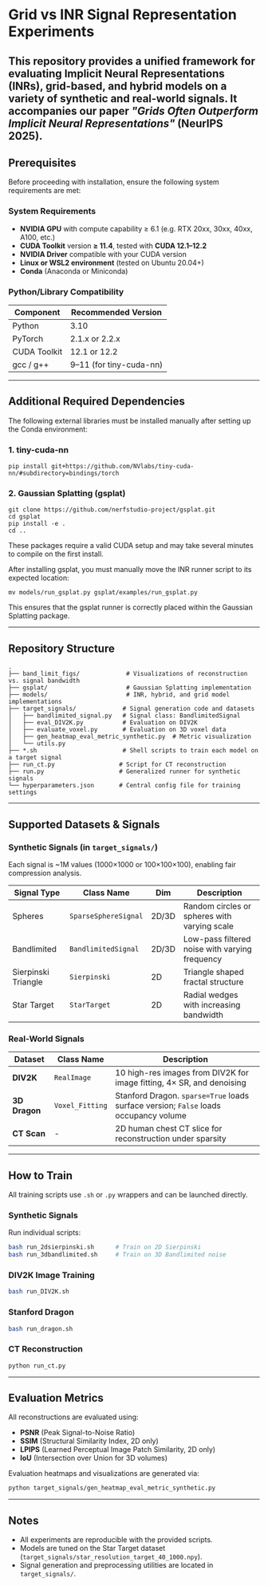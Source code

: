 # Grid vs INR Signal Representation Experiments

This repository provides a unified framework for evaluating **Implicit Neural Representations (INRs)**, **grid-based**, and **hybrid** models on a variety of synthetic and real-world signals. It accompanies our paper *"Grids Often Outperform Implicit Neural Representations"* (NeurIPS 2025).
---

## Prerequisites

Before proceeding with installation, ensure the following system requirements are met:

### System Requirements

- **NVIDIA GPU** with compute capability ≥ 6.1 (e.g. RTX 20xx, 30xx, 40xx, A100, etc.)
- **CUDA Toolkit** version **≥ 11.4**, tested with **CUDA 12.1–12.2**
- **NVIDIA Driver** compatible with your CUDA version
- **Linux or WSL2 environment** (tested on Ubuntu 20.04+)
- **Conda** (Anaconda or Miniconda)

### Python/Library Compatibility

| Component     | Recommended Version |
|---------------|---------------------|
| Python        | 3.10                |
| PyTorch       | 2.1.x or 2.2.x      |
| CUDA Toolkit  | 12.1 or 12.2        |
| gcc / g++     | 9–11 (for tiny-cuda-nn) |

---
## Additional Required Dependencies

The following external libraries must be installed manually after setting up the Conda environment:

### 1. tiny-cuda-nn
```
pip install git+https://github.com/NVlabs/tiny-cuda-nn/#subdirectory=bindings/torch
```
### 2. Gaussian Splatting (gsplat)
```
git clone https://github.com/nerfstudio-project/gsplat.git
cd gsplat
pip install -e .
cd ..
```
These packages require a valid CUDA setup and may take several minutes to compile on the first install.

After installing gsplat, you must manually move the INR runner script to its expected location:
```
mv models/run_gsplat.py gsplat/examples/run_gsplat.py
```

This ensures that the gsplat runner is correctly placed within the Gaussian Splatting package.

---

## Repository Structure

```
.
├── band_limit_figs/             # Visualizations of reconstruction vs. signal bandwidth
├── gsplat/                      # Gaussian Splatting implementation
├── models/                      # INR, hybrid, and grid model implementations
├── target_signals/             # Signal generation code and datasets
│   ├── bandlimited_signal.py   # Signal class: BandlimitedSignal
│   ├── eval_DIV2K.py           # Evaluation on DIV2K
│   ├── evaluate_voxel.py       # Evaluation on 3D voxel data
│   ├── gen_heatmap_eval_metric_synthetic.py  # Metric visualization
│   └── utils.py
├── *.sh                        # Shell scripts to train each model on a target signal
├── run_ct.py                  # Script for CT reconstruction
├── run.py                     # Generalized runner for synthetic signals
└── hyperparameters.json       # Central config file for training settings
```

---

## Supported Datasets & Signals

### Synthetic Signals (in `target_signals/`)

Each signal is \~1M values (1000×1000 or 100×100×100), enabling fair compression analysis.

| Signal Type        | Class Name           | Dim   | Description                                    |
| ------------------ | -------------------- | ----- | ---------------------------------------------- |
| Spheres            | `SparseSphereSignal` | 2D/3D | Random circles or spheres with varying scale   |
| Bandlimited        | `BandlimitedSignal`  | 2D/3D | Low-pass filtered noise with varying frequency |
| Sierpinski Triangle| `Sierpinski`         | 2D    | Triangle shaped fractal structure              |
| Star Target        | `StarTarget`         | 2D    | Radial wedges with increasing bandwidth        |

### Real-World Signals

| Dataset       | Class Name      | Description                                                                          |
| ------------- | --------------- | ------------------------------------------------------------------------------------ |
| **DIV2K**     | `RealImage`     | 10 high-res images from DIV2K for image fitting, 4× SR, and denoising                |
| **3D Dragon** | `Voxel_Fitting` | Stanford Dragon. `sparse=True` loads surface version; `False` loads occupancy volume |
| **CT Scan**   | -               | 2D human chest CT slice for reconstruction under sparsity                            |

---

## How to Train

All training scripts use `.sh` or `.py` wrappers and can be launched directly.

### Synthetic Signals

Run individual scripts:

```bash
bash run_2dsierpinski.sh      # Train on 2D Sierpinski
bash run_3dbandlimited.sh     # Train on 3D Bandlimited noise
```

### DIV2K Image Training

```bash
bash run_DIV2K.sh
```

### Stanford Dragon

```bash
bash run_dragon.sh
```

### CT Reconstruction

```bash
python run_ct.py
```

---

## Evaluation Metrics

All reconstructions are evaluated using:

* **PSNR** (Peak Signal-to-Noise Ratio)
* **SSIM** (Structural Similarity Index, 2D only)
* **LPIPS** (Learned Perceptual Image Patch Similarity, 2D only)
* **IoU** (Intersection over Union for 3D volumes)

Evaluation heatmaps and visualizations are generated via:

```bash
python target_signals/gen_heatmap_eval_metric_synthetic.py
```

---


## Notes

* All experiments are reproducible with the provided scripts.
* Models are tuned on the Star Target dataset (`target_signals/star_resolution_target_40_1000.npy`).
* Signal generation and preprocessing utilities are located in `target_signals/`.
